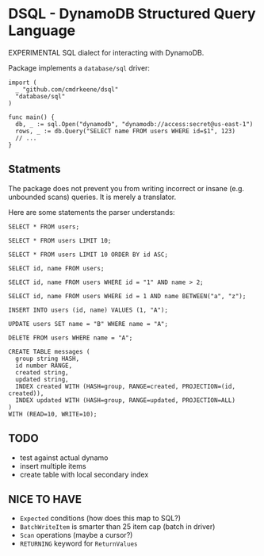 # DSQL - DynamoDB Structured Query Language

EXPERIMENTAL SQL dialect for interacting with DynamoDB.

Package implements a `database/sql` driver:

    import (
      _ "github.com/cmdrkeene/dsql"
      "database/sql"
    )

    func main() {
      db, _ := sql.Open("dynamodb", "dynamodb://access:secret@us-east-1")
      rows, _ := db.Query("SELECT name FROM users WHERE id=$1", 123)
      // ...
    }

## Statments

The package does not prevent you from writing incorrect or insane (e.g.
unbounded scans) queries. It is merely a translator.

Here are some statements the parser understands:

    SELECT * FROM users;

    SELECT * FROM users LIMIT 10;

    SELECT * FROM users LIMIT 10 ORDER BY id ASC;

    SELECT id, name FROM users;

    SELECT id, name FROM users WHERE id = "1" AND name > 2;

    SELECT id, name FROM users WHERE id = 1 AND name BETWEEN("a", "z");

    INSERT INTO users (id, name) VALUES (1, "A");

    UPDATE users SET name = "B" WHERE name = "A";

    DELETE FROM users WHERE name = "A";

    CREATE TABLE messages (
      group string HASH,
      id number RANGE,
      created string,
      updated string,
      INDEX created WITH (HASH=group, RANGE=created, PROJECTION=(id, created)),
      INDEX updated WITH (HASH=group, RANGE=updated, PROJECTION=ALL)
    )
    WITH (READ=10, WRITE=10);

## TODO

* test against actual dynamo
* insert multiple items
* create table with local secondary index

## NICE TO HAVE

* `Expected` conditions (how does this map to SQL?)
* `BatchWriteItem` is smarter than 25 item cap (batch in driver)
* `Scan` operations (maybe a cursor?)
* `RETURNING` keyword for `ReturnValues`

